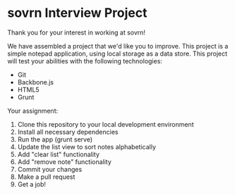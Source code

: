 sovrn Interview Project
=========

Thank you for your interest in working at sovrn!

We have assembled a project that we'd like you to improve. This project is a simple notepad application, using local storage as a data store. This project will test your abilities with the following technologies:

- Git
- Backbone.js
- HTML5
- Grunt

Your assignment:

1. Clone this repository to your local development environment
2. Install all necessary dependencies
3. Run the app (grunt serve)
4. Update the list view to sort notes alphabetically
5. Add "clear list" functionality
6. Add "remove note" functionality
7. Commit your changes
8. Make a pull request
9. Get a job!
